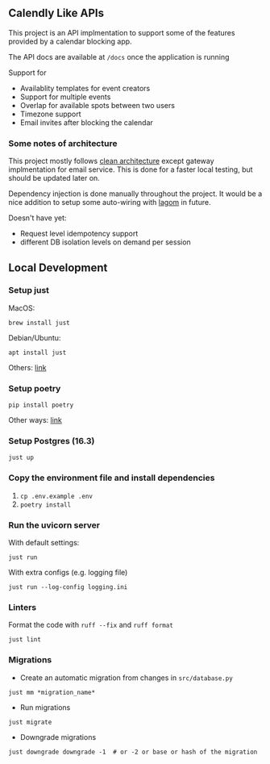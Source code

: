 ## Calendly Like APIs
This project is an API implmentation to support some of the features provided by a calendar blocking app.

The API docs are available at `/docs` once the application is running

Support for
- Availablity templates for event creators
- Support for multiple events
- Overlap for available spots between two users
- Timezone support
- Email invites after blocking the calendar

### Some notes of architecture
This project mostly follows [clean architecture](https://blog.cleancoder.com/uncle-bob/2012/08/13/the-clean-architecture.html) except gateway implmentation for email service. This is done for a faster local testing, but should be updated later on.

Dependency injection is done manually throughout the project. It would be a nice addition to setup some auto-wiring with [lagom](https://lagom-di.readthedocs.io/en/latest/) in future.

Doesn't have yet:
- Request level idempotency support
- different DB isolation levels on demand per session  


## Local Development

### Setup just
MacOS:
```shell
brew install just
```

Debian/Ubuntu:
```shell
apt install just
````

Others: [link](https://github.com/casey/just?tab=readme-ov-file#packages)

### Setup poetry
```shell
pip install poetry
```

Other ways: [link](https://python-poetry.org/docs/#installation)

### Setup Postgres (16.3)
```shell
just up
```
### Copy the environment file and install dependencies
1. `cp .env.example .env`
2. `poetry install`

### Run the uvicorn server
With default settings:
```shell
just run
```
With extra configs (e.g. logging file)
```shell
just run --log-config logging.ini
```

### Linters
Format the code with `ruff --fix` and `ruff format`
```shell
just lint
```

### Migrations
- Create an automatic migration from changes in `src/database.py`
```shell
just mm *migration_name*
```
- Run migrations
```shell
just migrate
```
- Downgrade migrations
```shell
just downgrade downgrade -1  # or -2 or base or hash of the migration
```